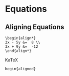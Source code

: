 # Equations

## Aligning Equations

```text
\begin{align*} 
2x - 5y &=  8 \\ 
3x + 9y &=  -12
\end{align*}
```

KaTeX

`begin{aligned}`

 

